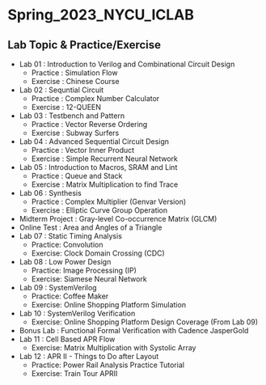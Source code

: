 # Spring_2023_NYCU_ICLAB

## Lab Topic & Practice/Exercise
- Lab 01 : Introduction to Verilog and Combinational Circuit Design
    - Practice : Simulation Flow
    - Exercise : Chinese Course
- Lab 02 : Sequntial Circuit
    - Practice : Complex Number Calculator
    - Exercise : 12-QUEEN
- Lab 03 : Testbench and Pattern
    - Practice : Vector Reverse Ordering
    - Exercise : Subway Surfers
- Lab 04 : Advanced Sequential Circuit Design
    - Practice : Vector Inner Product
    - Exercise : Simple Recurrent Neural Network
- Lab 05 : Introduction to Macros, SRAM and Lint
    - Practice : Queue and Stack 
    - Exercise : Matrix Multiplication to find Trace
- Lab 06 : Synthesis
    - Practice : Complex Multiplier (Genvar Version)
    - Exercise : Elliptic Curve Group Operation
- Midterm Project : Gray-level Co-occurrence Matrix (GLCM)
- Online Test :     Area and Angles of a Triangle
- Lab 07 : Static Timing Analysis
    - Practice: Convolution
    - Exercise: Clock Domain Crossing (CDC)
- Lab 08 : Low Power Design
    - Practice: Image Processing (IP)
    - Exercise: Siamese Neural Network
- Lab 09 : SystemVerilog
    - Practice: Coffee Maker
    - Exercise: Online Shopping Platform Simulation
- Lab 10 : SystemVerilog Verification
    - Exercise: Online Shopping Platform Design Coverage (From Lab 09)
- Bonus Lab : Functional Formal Verification with Cadence JasperGold
- Lab 11 : Cell Based APR Flow
    - Exercise: Matrix Multiplication with Systolic Array
- Lab 12 : APR II - Things to Do after Layout
    - Practice: Power Rail Analysis Practice Tutorial
    - Exercise: Train Tour APRII